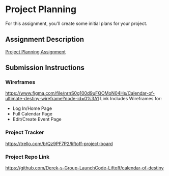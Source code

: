 # Project Planning
For this assignment, you'll create some initial plans for your project.

## Assignment Description
[Project Planning Assignment](https://education.launchcode.org/liftoff/modules/assignments/project-planning)

## Submission Instructions

### Wireframes

https://www.figma.com/file/nrnS0g100d9uFQOMoN04Hs/Calendar-of-ultimate-destiny-wireframe?node-id=0%3A1
Link Includes Wireframes for:
* Log In/Home Page
* Full Calendar Page
* Edit/Create Event Page

### Project Tracker

https://trello.com/b/Qz9PF7P2/liftoff-project-board

### Project Repo Link

https://github.com/Derek-s-Group-LaunchCode-Liftoff/calendar-of-destiny
